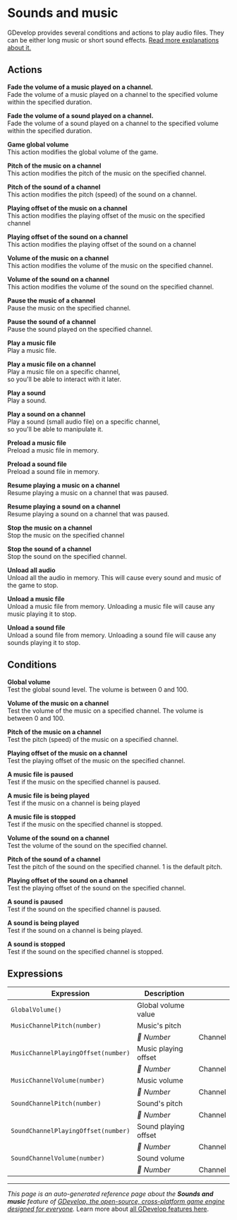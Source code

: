 # Sounds and music

GDevelop provides several conditions and actions to play audio files. They can be either long music or short sound effects. [Read more explanations about it.](/gdevelop5/all-features/audio)

## Actions

**Fade the volume of a music played on a channel.**  
Fade the volume of a music played on a channel to the specified volume within the specified duration.

**Fade the volume of a sound played on a channel.**  
Fade the volume of a sound played on a channel to the specified volume within the specified duration.

**Game global volume**  
This action modifies the global volume of the game.

**Pitch of the music on a channel**  
This action modifies the pitch of the music on the specified channel.

**Pitch of the sound of a channel**  
This action modifies the pitch (speed) of the sound on a channel.

**Playing offset of the music on a channel**  
This action modifies the playing offset of the music on the specified channel

**Playing offset of the sound on a channel**  
This action modifies the playing offset of the sound on a channel

**Volume of the music on a channel**  
This action modifies the volume of the music on the specified channel.

**Volume of the sound on a channel**  
This action modifies the volume of the sound on the specified channel.

**Pause the music of a channel**  
Pause the music on the specified channel.

**Pause the sound of a channel**  
Pause the sound played on the specified channel.

**Play a music file**  
Play a music file.

**Play a music file on a channel**  
Play a music file on a specific channel,  
so you'll be able to interact with it later.

**Play a sound**  
Play a sound.

**Play a sound on a channel**  
Play a sound (small audio file) on a specific channel,  
so you'll be able to manipulate it.

**Preload a music file**  
Preload a music file in memory.

**Preload a sound file**  
Preload a sound file in memory.

**Resume playing a music on a channel**  
Resume playing a music on a channel that was paused.

**Resume playing a sound on a channel**  
Resume playing a sound on a channel that was paused.

**Stop the music on a channel**  
Stop the music on the specified channel

**Stop the sound of a channel**  
Stop the sound on the specified channel.

**Unload all audio**  
Unload all the audio in memory. This will cause every sound and music of the game to stop.

**Unload a music file**  
Unload a music file from memory. Unloading a music file will cause any music playing it to stop.

**Unload a sound file**  
Unload a sound file from memory. Unloading a sound file will cause any sounds playing it to stop.

## Conditions

**Global volume**  
Test the global sound level. The volume is between 0 and 100.

**Volume of the music on a channel**  
Test the volume of the music on a specified channel. The volume is between 0 and 100.

**Pitch of the music on a channel**  
Test the pitch (speed) of the music on a specified channel.

**Playing offset of the music on a channel**  
Test the playing offset of the music on the specified channel.

**A music file is paused**  
Test if the music on the specified channel is paused.

**A music file is being played**  
Test if the music on a channel is being played

**A music file is stopped**  
Test if the music on the specified channel is stopped.

**Volume of the sound on a channel**  
Test the volume of the sound on the specified channel.

**Pitch of the sound of a channel**  
Test the pitch of the sound on the specified channel. 1 is the default pitch.

**Playing offset of the sound on a channel**  
Test the playing offset of the sound on the specified channel.

**A sound is paused**  
Test if the sound on the specified channel is paused.

**A sound is being played**  
Test if the sound on a channel is being played.

**A sound is stopped**  
Test if the sound on the specified channel is stopped.

## Expressions

| Expression | Description |  |
|-----|-----|-----|
| `GlobalVolume()` | Global volume value ||
| `MusicChannelPitch(number)` | Music's pitch ||
| | _🔢 Number_ | Channel |
| `MusicChannelPlayingOffset(number)` | Music playing offset ||
| | _🔢 Number_ | Channel |
| `MusicChannelVolume(number)` | Music volume ||
| | _🔢 Number_ | Channel |
| `SoundChannelPitch(number)` | Sound's pitch ||
| | _🔢 Number_ | Channel |
| `SoundChannelPlayingOffset(number)` | Sound playing offset ||
| | _🔢 Number_ | Channel |
| `SoundChannelVolume(number)` | Sound volume ||
| | _🔢 Number_ | Channel |

---
*This page is an auto-generated reference page about the **Sounds and music** feature of [GDevelop, the open-source, cross-platform game engine designed for everyone](https://gdevelop.io/).* Learn more about [all GDevelop features here](/gdevelop5/all-features).